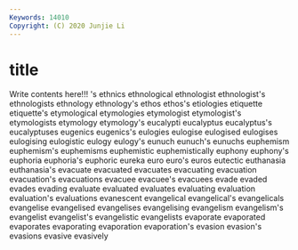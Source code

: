 ```yaml
---
Keywords: 14010
Copyright: (C) 2020 Junjie Li
---
```


# title

Write contents here!!!
's 
ethnics 
ethnological
ethnologist 
ethnologist's 
ethnologists 
ethnology 
ethnology's 
ethos 
ethos's 
etiologies 
etiquette 
etiquette's
etymological 
etymologies 
etymologist 
etymologist's 
etymologists 
etymology 
etymology's 
eucalypti 
eucalyptus 
eucalyptus's
eucalyptuses 
eugenics 
eugenics's 
eulogies 
eulogise 
eulogised 
eulogises 
eulogising 
eulogistic 
eulogy
eulogy's 
eunuch 
eunuch's 
eunuchs 
euphemism 
euphemism's 
euphemisms 
euphemistic 
euphemistically 
euphony
euphony's 
euphoria 
euphoria's 
euphoric 
eureka 
euro 
euro's 
euros 
eutectic 
euthanasia
euthanasia's 
evacuate 
evacuated 
evacuates 
evacuating 
evacuation 
evacuation's 
evacuations 
evacuee 
evacuee's
evacuees 
evade 
evaded 
evades 
evading 
evaluate 
evaluated 
evaluates 
evaluating 
evaluation
evaluation's 
evaluations 
evanescent 
evangelical 
evangelical's 
evangelicals 
evangelise 
evangelised 
evangelises 
evangelising
evangelism 
evangelism's 
evangelist 
evangelist's 
evangelistic 
evangelists 
evaporate 
evaporated 
evaporates 
evaporating
evaporation 
evaporation's 
evasion 
evasion's 
evasions 
evasive 
evasively 
